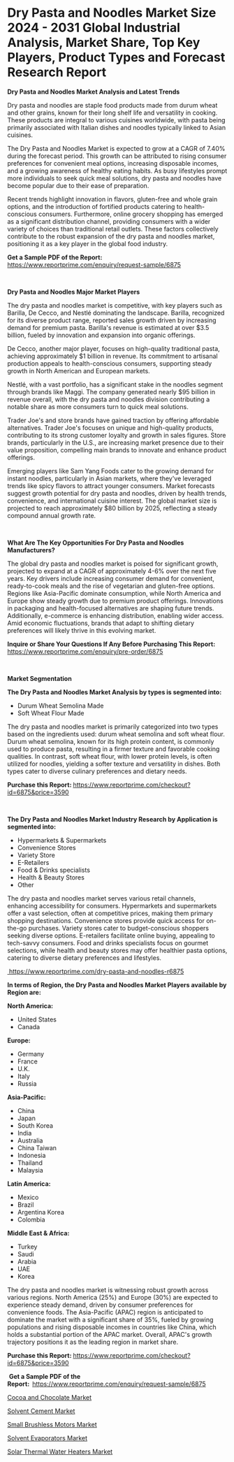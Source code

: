 <p><h1>Dry Pasta and Noodles Market Size 2024 - 2031 Global Industrial Analysis, Market Share, Top Key Players, Product Types and Forecast Research Report</h1></p><p><strong>Dry Pasta and Noodles Market Analysis and Latest Trends</strong></p>
<p><p>Dry pasta and noodles are staple food products made from durum wheat and other grains, known for their long shelf life and versatility in cooking. These products are integral to various cuisines worldwide, with pasta being primarily associated with Italian dishes and noodles typically linked to Asian cuisines. </p><p>The Dry Pasta and Noodles Market is expected to grow at a CAGR of 7.40% during the forecast period. This growth can be attributed to rising consumer preferences for convenient meal options, increasing disposable incomes, and a growing awareness of healthy eating habits. As busy lifestyles prompt more individuals to seek quick meal solutions, dry pasta and noodles have become popular due to their ease of preparation.</p><p>Recent trends highlight innovation in flavors, gluten-free and whole grain options, and the introduction of fortified products catering to health-conscious consumers. Furthermore, online grocery shopping has emerged as a significant distribution channel, providing consumers with a wider variety of choices than traditional retail outlets. These factors collectively contribute to the robust expansion of the dry pasta and noodles market, positioning it as a key player in the global food industry.</p></p>
<p><strong>Get a Sample PDF of the Report:&nbsp;</strong> <a href="https://www.reportprime.com/enquiry/request-sample/6875?utm_campaign=1131&utm_medium=2&utm_source=Github&utm_content=ia&utm_term=25122024&utm_id=dry-pasta-and-noodles">https://www.reportprime.com/enquiry/request-sample/6875</a></p>
<p>&nbsp;</p>
<p><strong>Dry Pasta and Noodles Major Market Players</strong></p>
<p><p>The dry pasta and noodles market is competitive, with key players such as Barilla, De Cecco, and Nestlé dominating the landscape. Barilla, recognized for its diverse product range, reported sales growth driven by increasing demand for premium pasta. Barilla's revenue is estimated at over $3.5 billion, fueled by innovation and expansion into organic offerings.</p><p>De Cecco, another major player, focuses on high-quality traditional pasta, achieving approximately $1 billion in revenue. Its commitment to artisanal production appeals to health-conscious consumers, supporting steady growth in North American and European markets.</p><p>Nestlé, with a vast portfolio, has a significant stake in the noodles segment through brands like Maggi. The company generated nearly $95 billion in revenue overall, with the dry pasta and noodles division contributing a notable share as more consumers turn to quick meal solutions.</p><p>Trader Joe's and store brands have gained traction by offering affordable alternatives. Trader Joe's focuses on unique and high-quality products, contributing to its strong customer loyalty and growth in sales figures. Store brands, particularly in the U.S., are increasing market presence due to their value proposition, compelling main brands to innovate and enhance product offerings.</p><p>Emerging players like Sam Yang Foods cater to the growing demand for instant noodles, particularly in Asian markets, where they've leveraged trends like spicy flavors to attract younger consumers. Market forecasts suggest growth potential for dry pasta and noodles, driven by health trends, convenience, and international cuisine interest. The global market size is projected to reach approximately $80 billion by 2025, reflecting a steady compound annual growth rate.</p></p>
<p>&nbsp;</p>
<p><strong>What Are The Key Opportunities For Dry Pasta and Noodles Manufacturers?</strong></p>
<p><p>The global dry pasta and noodles market is poised for significant growth, projected to expand at a CAGR of approximately 4-6% over the next five years. Key drivers include increasing consumer demand for convenient, ready-to-cook meals and the rise of vegetarian and gluten-free options. Regions like Asia-Pacific dominate consumption, while North America and Europe show steady growth due to premium product offerings. Innovations in packaging and health-focused alternatives are shaping future trends. Additionally, e-commerce is enhancing distribution, enabling wider access. Amid economic fluctuations, brands that adapt to shifting dietary preferences will likely thrive in this evolving market.</p></p>
<p><strong>Inquire or Share Your Questions If Any Before Purchasing This Report:</strong> <a href="https://www.reportprime.com/enquiry/pre-order/6875?utm_campaign=1131&utm_medium=2&utm_source=Github&utm_content=ia&utm_term=25122024&utm_id=dry-pasta-and-noodles">https://www.reportprime.com/enquiry/pre-order/6875</a></p>
<p>&nbsp;</p>
<p><strong>Market Segmentation</strong></p>
<p><strong>The Dry Pasta and Noodles Market Analysis by types is segmented into:</strong></p>
<p><ul><li>Durum Wheat Semolina Made</li><li>Soft Wheat Flour Made</li></ul></p>
<p><p>The dry pasta and noodles market is primarily categorized into two types based on the ingredients used: durum wheat semolina and soft wheat flour. Durum wheat semolina, known for its high protein content, is commonly used to produce pasta, resulting in a firmer texture and favorable cooking qualities. In contrast, soft wheat flour, with lower protein levels, is often utilized for noodles, yielding a softer texture and versatility in dishes. Both types cater to diverse culinary preferences and dietary needs.</p></p>
<p><strong>Purchase this Report:&nbsp;</strong><a href="https://www.reportprime.com/checkout?id=6875&price=3590&utm_campaign=1131&utm_medium=2&utm_source=Github&utm_content=ia&utm_term=25122024&utm_id=dry-pasta-and-noodles">https://www.reportprime.com/checkout?id=6875&price=3590</a></p>
<p>&nbsp;</p>
<p><strong>The Dry Pasta and Noodles Market Industry Research by Application is segmented into:</strong></p>
<p><ul><li>Hypermarkets & Supermarkets</li><li>Convenience Stores</li><li>Variety Store</li><li>E-Retailers</li><li>Food & Drinks specialists</li><li>Health & Beauty Stores</li><li>Other</li></ul></p>
<p><p>The dry pasta and noodles market serves various retail channels, enhancing accessibility for consumers. Hypermarkets and supermarkets offer a vast selection, often at competitive prices, making them primary shopping destinations. Convenience stores provide quick access for on-the-go purchases. Variety stores cater to budget-conscious shoppers seeking diverse options. E-retailers facilitate online buying, appealing to tech-savvy consumers. Food and drinks specialists focus on gourmet selections, while health and beauty stores may offer healthier pasta options, catering to diverse dietary preferences and lifestyles.</p></p>
<p><a href="https://www.reportprime.com/dry-pasta-and-noodles-r6875?utm_campaign=1131&utm_medium=2&utm_source=Github&utm_content=ia&utm_term=25122024&utm_id=dry-pasta-and-noodles">&nbsp;https://www.reportprime.com/dry-pasta-and-noodles-r6875</a></p>
<p><strong>In terms of Region, the Dry Pasta and Noodles Market Players available by Region are:</strong></p>
<p>
    <p> <strong> North America: </strong>
        <ul>
            <li>United States</li>
            <li>Canada</li>
        </ul>
        </p> 
    <p> <strong> Europe: </strong>
        <ul>
            <li>Germany</li>
            <li>France</li>
            <li>U.K.</li>
            <li>Italy</li>
            <li>Russia</li>
        </ul>
        </p> 
    <p> <strong> Asia-Pacific: </strong>
        <ul>
            <li>China</li>
            <li>Japan</li>
            <li>South Korea</li>
            <li>India</li>
            <li>Australia</li>
            <li>China Taiwan</li>
            <li>Indonesia</li>
            <li>Thailand</li>
            <li>Malaysia</li>
        </ul>
        </p> 
    <p> <strong> Latin America: </strong>
        <ul>
            <li>Mexico</li>
            <li>Brazil</li>
            <li>Argentina Korea</li>
            <li>Colombia</li>
        </ul>
        </p> 
    <p> <strong> Middle East & Africa: </strong>
        <ul>
            <li>Turkey</li>
            <li>Saudi</li>
            <li>Arabia</li>
            <li>UAE</li>
            <li>Korea</li>
        </ul>
    </p>
    </p>
<p><p>The dry pasta and noodles market is witnessing robust growth across various regions. North America (25%) and Europe (30%) are expected to experience steady demand, driven by consumer preferences for convenience foods. The Asia-Pacific (APAC) region is anticipated to dominate the market with a significant share of 35%, fueled by growing populations and rising disposable incomes in countries like China, which holds a substantial portion of the APAC market. Overall, APAC's growth trajectory positions it as the leading region in market share.</p></p>
<p><strong>Purchase this Report: </strong><a href="https://www.reportprime.com/checkout?id=6875&price=3590&utm_campaign=1131&utm_medium=2&utm_source=Github&utm_content=ia&utm_term=25122024&utm_id=dry-pasta-and-noodles">https://www.reportprime.com/checkout?id=6875&price=3590</a></p>
<p>&nbsp;<strong>Get a Sample PDF of the Report:&nbsp;&nbsp;</strong><a href="https://www.reportprime.com/enquiry/request-sample/6875?utm_campaign=1131&utm_medium=2&utm_source=Github&utm_content=ia&utm_term=25122024&utm_id=dry-pasta-and-noodles">https://www.reportprime.com/enquiry/request-sample/6875</a></p>
<p><strong></strong></p>
<p><p><a href="https://github.com/CliffMedina6/Market-Research-Report-List-7/blob/main/cocoa-and-chocolate-market.md?utm_campaign=1131&utm_medium=2&utm_source=Github&utm_content=ia&utm_term=25122024&utm_id=dry-pasta-and-noodles">Cocoa and Chocolate Market</a></p><p><a href="https://www.linkedin.com/pulse/regulatory-insights-solvent-cement-market-2024-2031-policies-y5zsf?utm_campaign=1131&utm_medium=2&utm_source=Github&utm_content=ia&utm_term=25122024&utm_id=dry-pasta-and-noodles">Solvent Cement Market</a></p><p><a href="https://www.linkedin.com/pulse/navigating-small-brushless-motors-market-size-using-128-cagr-enspf?utm_campaign=1131&utm_medium=2&utm_source=Github&utm_content=ia&utm_term=25122024&utm_id=dry-pasta-and-noodles">Small Brushless Motors Market</a></p><p><a href="https://www.linkedin.com/pulse/comprehensive-breakdown-solvent-evaporators-markets-85-cagr-j7kgf?utm_campaign=1131&utm_medium=2&utm_source=Github&utm_content=ia&utm_term=25122024&utm_id=dry-pasta-and-noodles">Solvent Evaporators Market</a></p><p><a href="https://www.linkedin.com/pulse/exploring-growth-opportunities-solar-thermal-water-heaters-market-sarce?utm_campaign=1131&utm_medium=2&utm_source=Github&utm_content=ia&utm_term=25122024&utm_id=dry-pasta-and-noodles">Solar Thermal Water Heaters Market</a></p></p>
